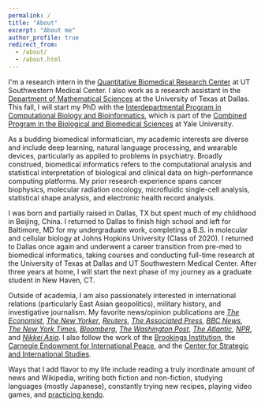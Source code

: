 ```yaml
---
permalink: /
title: "About"
excerpt: "About me"
author_profile: true
redirect_from: 
  - /about/
  - /about.html
---
```


I'm a research intern in the [Quantitative Biomedical Research Center](https://qbrc.swmed.edu/) at UT Southwestern Medical Center. I also work as a research assistant in the [Department of Mathematical Sciences](https://math.utdallas.edu/) at the University of Texas at Dallas. This fall, I will start my PhD with the [Interdepartmental Program in Computational Biology and Bioinformatics](https://cbb.yale.edu/), which is part of the [Combined Program in the Biological and Biomedical Sciences](https://medicine.yale.edu/bbs/) at Yale University.

As a budding biomedical informatician, my academic interests are diverse and include deep learning, natural language processing, and wearable devices, particularly as applied to problems in psychiatry. Broadly construed, biomedical informatics refers to the computational analysis and statistical interpretation of biological and clinical data on high-performance computing platforms. My prior research experience spans cancer biophysics, molecular radiation oncology, microfluidic single-cell analysis, statistical shape analysis, and electronic health record analysis.

I was born and partially raised in Dallas, TX but spent much of my childhood in Beijing, China. I returned to Dallas to finish high school and left for Baltimore, MD for my undergraduate work, completing a B.S. in molecular and cellular biology at Johns Hopkins University (Class of 2020). I returned to Dallas once again and underwent a career transition from pre-med to biomedical informatics, taking courses and conducting full-time research at the University of Texas at Dallas and UT Southwestern Medical Center. After three years at home, I will start the next phase of my journey as a graduate student in New Haven, CT.

Outside of academia, I am also passionately interested in international relations (particularly East Asian geopolitics), military history, and investigative journalism. My favorite news/opinion publications are [*The Economist*](https://www.economist.com/), [*The New Yorker*](https://newyorker.com/), [*Reuters*](https://reuters.com/), [*The Associated Press*](https://apnews.com/), [*BBC News*](https://bbc.co.uk/news), [*The New York Times*](https://nytimes.com/), [*Bloomberg*](https://bloomberg.com/), [*The Washington Post*](https://washingtonpost.com/), [*The Atlantic*](https://theatlantic.com/), [*NPR*](https://npr.org/), and [*Nikkei Asia*](https://asia.nikkei.com). I also follow the work of the [Brookings Institution](https://www.brookings.edu/), the [Carnegie Endowment for International Peace](https://carnegieendowment.org/), and the [Center for Strategic and International Studies](https://www.csis.org/).

Ways that I add flavor to my life include reading a truly inordinate amount of news and Wikipedia, writing both fiction and non-fiction, studying languages (mostly Japanese), constantly trying new recipes, playing video games, and [practicing kendo](https://yalekendo.sites.yale.edu/).
